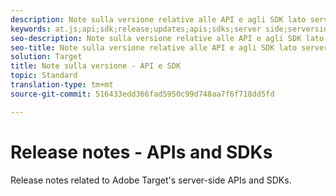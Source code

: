 ```yaml
---
description: Note sulla versione relative alle API e agli SDK lato server di Adobe Target
keywords: at.js;api;sdk;release;updates;apis;sdks;server side;serverside;server-side
seo-description: Note sulla versione relative alle API e agli SDK lato server di Adobe Target
seo-title: Note sulla versione relative alle API e agli SDK lato server di Adobe Target
solution: Target
title: Note sulla versione - API e SDK
topic: Standard
translation-type: tm+mt
source-git-commit: 516433edd366fad5950c99d748aa7f6f718dd5fd

---
```



# Release notes - APIs and SDKs

Release notes related to Adobe Target's server-side APIs and SDKs.
